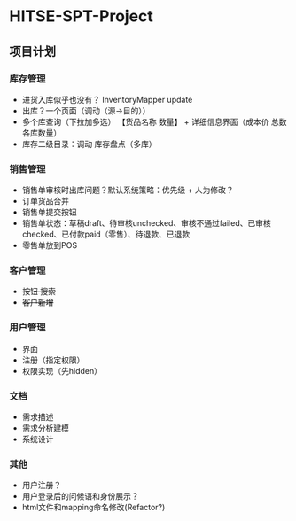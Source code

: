 # HITSE-SPT-Project

## 项目计划

### 库存管理

- 进货入库似乎也没有？ InventoryMapper update
- 出库？一个页面（调动（源->目的））
- 多个库查询（下拉加多选） 【货品名称  数量】 + 详细信息界面（成本价 总数 各库数量）
- 库存二级目录：调动  库存盘点（多库）

### 销售管理

- 销售单审核时出库问题？默认系统策略：优先级 + 人为修改？
- 订单货品合并
- 销售单提交按钮
- 销售单状态：草稿draft、待审核unchecked、审核不通过failed、已审核checked、已付款paid（零售）、待退款、已退款
- 零售单放到POS

### 客户管理

- ~~按钮 搜索~~
- ~~客户新增~~

### 用户管理

- 界面
- 注册（指定权限）
- 权限实现（先hidden）

### 文档

- 需求描述
- 需求分析建模
- 系统设计

### 其他

- 用户注册？
- 用户登录后的问候语和身份展示？
- html文件和mapping命名修改(Refactor?)
